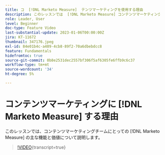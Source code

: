 ```yaml
---
title: コ  [!DNL Marketo Measure]  テンツマーケティングを使用する理由
description: このレッスンでは  [!DNL Marketo Measure] コンテンツマーケティングチームの主な機能と価値について説明します。
role: Leader, User
level: Beginner
doc-type: Feature Video
last-substantial-update: 2023-01-06T00:00:00Z
jira: KT-11672
thumbnail: 347176.jpeg
exl-id: 84e01b4c-a489-4cb8-89f2-70a6dbebdcc8
feature: Fundamentals
hidefromtoc: true
source-git-commit: 0b8e2531dec2557bf306f5af6305fe6ffb9c6c37
workflow-type: tm+mt
source-wordcount: '34'
ht-degree: 5%

---
```


# コンテンツマーケティングに [!DNL Marketo Measure] する理由

このレッスンでは、コンテンツマーケティングチームにとっての [!DNL Marketo Measure] の主な機能と価値について説明します。

>[!VIDEO](https://video.tv.adobe.com/v/347176/?learn=on){transcript=true}
